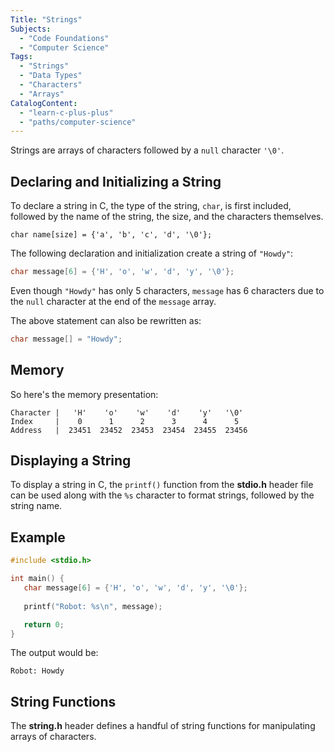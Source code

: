 ```yaml
---
Title: "Strings" 
Subjects:
  - "Code Foundations"
  - "Computer Science"
Tags: 
  - "Strings"
  - "Data Types"
  - "Characters"
  - "Arrays"
CatalogContent:
  - "learn-c-plus-plus"
  - "paths/computer-science"
---
```


Strings are arrays of characters followed by a `null` character `'\0'`.

## Declaring and Initializing a String

To declare a string in C, the type of the string, `char`, is first included, followed by the name of the string, the size, and the characters themselves.

```pseudo
char name[size] = {'a', 'b', 'c', 'd', '\0'};
```

The following declaration and initialization create a string of `"Howdy"`:

```c
char message[6] = {'H', 'o', 'w', 'd', 'y', '\0'};
```

Even though `"Howdy"` has only 5 characters, `message` has 6 characters due to the `null` character at the end of the `message` array.

The above statement can also be rewritten as:

```c
char message[] = "Howdy";
```

## Memory

So here's the memory presentation:

```shell
Character |   'H'    'o'    'w'    'd'    'y'   '\0'
Index     |    0      1      2      3      4      5
Address   |  23451  23452  23453  23454  23455  23456
```

## Displaying a String

To display a string in C, the `printf()` function from the **stdio.h** header file can be used along with the `%s` character to format strings, followed by the string name.

## Example

```c
#include <stdio.h>

int main() {
   char message[6] = {'H', 'o', 'w', 'd', 'y', '\0'};
   
   printf("Robot: %s\n", message);

   return 0;
}
```

The output would be:

```shell
Robot: Howdy
```

## String Functions

The **string.h** header defines a handful of string functions for manipulating arrays of characters.
